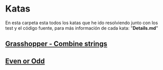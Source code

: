 # Katas

En esta carpeta esta todos los katas que he ido resolviendo junto con los test y el código fuente, para más información de cada kata: "**Details.md**"

## [Grasshopper - Combine strings](./Grasshopper%20-%20Combine%20strings/Details.md)

## [Even or Odd](./Even%20or%20Odd/Details.md)